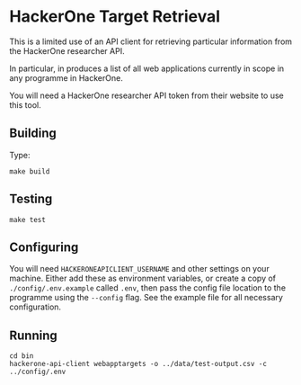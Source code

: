 # HackerOne Target Retrieval

This is a limited use of an API client for retrieving particular information from the HackerOne researcher API.

In particular, in produces a list of all web applications currently in scope in any programme in HackerOne.

You will need a HackerOne researcher API token from their website to use this tool.

## Building

Type:

```
make build
```

## Testing

```
make test
```

## Configuring

You will need `HACKERONEAPICLIENT_USERNAME` and other settings on your machine. Either add these as environment
variables, or create a copy of `./config/.env.example` called `.env`, then pass the config file location to the
programme using the `--config` flag. See the example file for all necessary configuration.

## Running

```
cd bin
hackerone-api-client webapptargets -o ../data/test-output.csv -c ../config/.env
```
